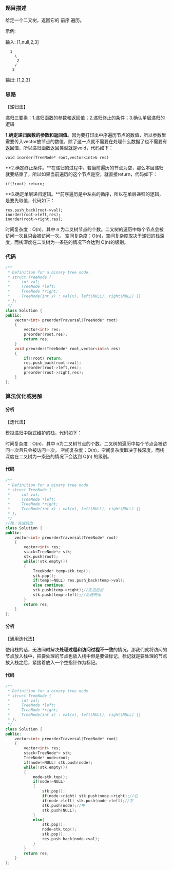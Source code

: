 ### 题目描述

给定一个二叉树，返回它的 前序 遍历。

示例:

输入: [1,null,2,3]  

```
  1
    \
     2
    /
   3 
```

输出: [1,2,3]

### 思路

【递归法】

递归三要素：1.递归函数的参数和返回值；2.递归终止的条件；3.确认单层递归的逻辑

**1.确定递归函数的参数和返回值**。因为要打印出中序遍历节点的数值，所以参数里需要传入vector放节点的数值，除了这一点就不需要在处理什么数据了也不需要有返回值，所以递归函数返回类型就是void，代码如下：

```
void inorder(TreeNode* root,vector<int>& res)
```

**2.确定终止条件。**在递归的过程中，若当前遍历的节点为空，那么本层递归就要结束了，所以如果当前遍历的这个节点是空，就直接return，代码如下：

```
if(!root) return;
```

**3.确定单层递归逻辑。**前序遍历是中左右的循序，所以在单层递归的逻辑，是要先取值，代码如下：

    res.push_back(root->val);
    inorder(root->left,res);
    inorder(root->right,res);

时间复杂度：O(n)，其中 n 为二叉树节点的个数。二叉树的遍历中每个节点会被访问一次且只会被访问一次。
空间复杂度：O(n)，空间复杂度取决于递归的栈深度，而栈深度在二叉树为一条链的情况下会达到 O(n)的级别。

### 代码

```c++
/**
 * Definition for a binary tree node.
 * struct TreeNode {
 *     int val;
 *     TreeNode *left;
 *     TreeNode *right;
 *     TreeNode(int x) : val(x), left(NULL), right(NULL) {}
 * };
 */
class Solution {
public:
    vector<int> preorderTraversal(TreeNode* root) 
    {
        vector<int> res;
        preorder(root,res);
        return res;
    }
    void preorder(TreeNode* root,vector<int>& res)
    {
        if(!root) return;
        res.push_back(root->val);
        preorder(root->left,res);
        preorder(root->right,res);      
    }
};
```

### 算法优化或另解

#### 分析

【迭代法】

模拟递归中隐式维护的栈，代码如下：

时间复杂度：O(n)，其中 n为二叉树节点的个数。二叉树的遍历中每个节点会被访问一次且只会被访问一次。
空间复杂度：O(n)，空间复杂度取决于栈深度，而栈深度在二叉树为一条链的情况下会达到 O(n) 的级别。

#### 代码

```c++
/**
 * Definition for a binary tree node.
 * struct TreeNode {
 *     int val;
 *     TreeNode *left;
 *     TreeNode *right;
 *     TreeNode(int x) : val(x), left(NULL), right(NULL) {}
 * };
 */
//栈：先进后出
class Solution {
public:
    vector<int> preorderTraversal(TreeNode* root) 
    {
        vector<int> res;
        stack<TreeNode*> stk;
        stk.push(root);
        while(!stk.empty())
        {
            TreeNode* temp=stk.top();
            stk.pop();
            if(temp!=NULL) res.push_back(temp->val);
            else continue;
            stk.push(temp->right);//先进后出
            stk.push(temp->left);//后进先出
        }
        return res;
    }
};
```

#### 分析

【通用迭代法】

使用栈的话，无法同时解决**处理过程和访问过程不一致**的情况，那我们就将访问的节点放入栈中，把要处理的节点也放入栈中但是要做标记，标记就是要处理的节点放入栈之后，紧接着放入一个空指针作为标记。

#### 代码

```c++
/**
 * Definition for a binary tree node.
 * struct TreeNode {
 *     int val;
 *     TreeNode *left;
 *     TreeNode *right;
 *     TreeNode(int x) : val(x), left(NULL), right(NULL) {}
 * };
 */
class Solution {
public:
    vector<int> preorderTraversal(TreeNode* root) 
    {
        vector<int> res;
        stack<TreeNode*> stk;
        TreeNode* node=root;
        if(node!=NULL) stk.push(node);
        while(!stk.empty())
        {
            node=stk.top();
            if(node!=NULL)
            {
                stk.pop();
                if(node->right) stk.push(node->right);//右
                if(node->left) stk.push(node->left);//左
                stk.push(node);//中
                stk.push(NULL);
            }
            else{
                stk.pop();
                node=stk.top();
                stk.pop();
                res.push_back(node->val);
            }
        }
        return res;
    }
};
```

